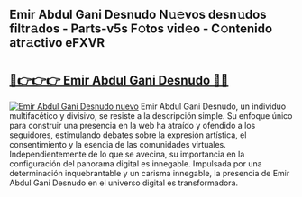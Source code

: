 ## Emir Abdul Gani Desnudo N𝚞𝚎vos desn𝚞dos filtr𝚊dos - Parts-v5s F𝚘tos vid𝚎o - C𝚘ntenido atr𝚊ctivo eFXVR

# <h2><a href="http://mbcr5ay.tromn.icu/?c=Emir+Abdul+Gani+Desnudo">🔗👉👉👉 Emir Abdul Gani Desnudo 🔗🔗</a></h2>

[![Emir Abdul Gani Desnudo nuevo](https://i.imgur.com/pEAQMta.gif)](http://mbcr5ay.tromn.icu/?c=Emir+Abdul+Gani+Desnudo)
Emir Abdul Gani Desnudo, un individuo multifacético y divisivo, se resiste a la descripción simple. Su enfoque único para construir una presencia en la web ha atraído y ofendido a los seguidores, estimulando debates sobre la expresión artística, el consentimiento y la esencia de las comunidades virtuales. Independientemente de lo que se avecina, su importancia en la configuración del panorama digital es innegable. Impulsada por una determinación inquebrantable y un carisma innegable, la presencia de Emir Abdul Gani Desnudo en el universo digital es transformadora.
